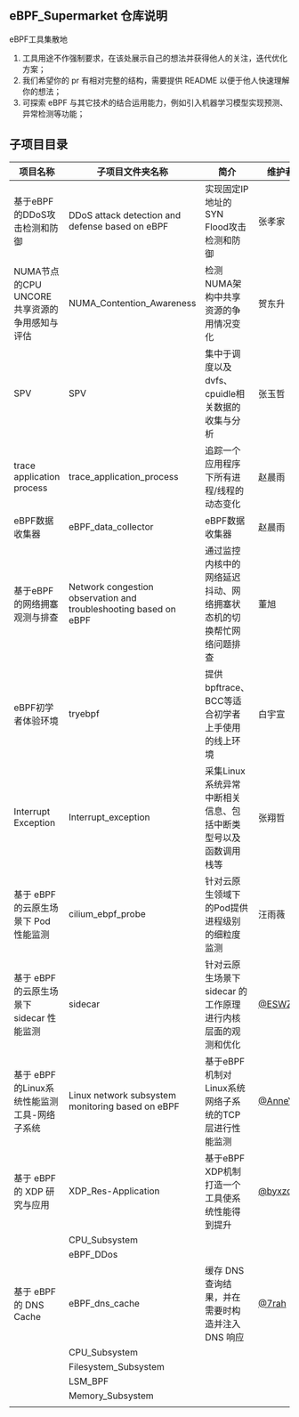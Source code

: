 ## eBPF_Supermarket 仓库说明

eBPF工具集散地

1. 工具用途不作强制要求，在该处展示自己的想法并获得他人的关注，迭代优化方案；
2. 我们希望你的 pr 有相对完整的结构，需要提供 README 以便于他人快速理解你的想法；
3. 可探索 eBPF 与其它技术的结合运用能力，例如引入机器学习模型实现预测、异常检测等功能；

## 子项目目录

| 项目名称                                   | 子项目文件夹名称                                                         | 简介                                 | 维护者 |
| ------------------------------------------ |------------------------------------------------------------------|------------------------------------| ------ |
| 基于eBPF的DDoS攻击检测和防御                 | DDoS attack detection and defense based on eBPF                  | 实现固定IP地址的SYN Flood攻击检测和防御          | 张孝家 |
| NUMA节点的CPU UNCORE共享资源的争用感知与评估 | NUMA_Contention_Awareness                                        | 检测NUMA架构中共享资源的争用情况变化               | 贺东升 |
| SPV                                        | SPV                                                              | 集中于调度以及dvfs、cpuidle相关数据的收集与分析      | 张玉哲 |
| trace application process                  | trace_application_process                                        | 追踪一个应用程序下所有进程/线程的动态变化              | 赵晨雨 |
| eBPF数据收集器                              | eBPF_data_collector                                              | eBPF数据收集器                          | 赵晨雨 |
| 基于eBPF的网络拥塞观测与排查                 | Network congestion observation and troubleshooting based on eBPF | 通过监控内核中的网络延迟抖动、网络拥塞状态机的切换帮忙网络问题排查  | 董旭   |
| eBPF初学者体验环境                           | tryebpf                                                          | 提供bpftrace、BCC等适合初学者上手使用的线上环境      | 白宇宣 |
| Interrupt Exception      | Interrupt_exception                                              | 采集Linux系统异常中断相关信息、包括中断类型号以及函数调用栈等  | 张翔哲 |
| 基于 eBPF 的云原生场景下 Pod 性能监测                         | cilium_ebpf_probe                                                | 针对云原生领域下的Pod提供进程级别的细粒度监测           | 汪雨薇 |
| 基于 eBPF 的云原生场景下 sidecar 性能监测 | sidecar                                                          | 针对云原生场景下 sidecar 的工作原理进行内核层面的观测和优化 | [@ESWZY](https://github.com/ESWZY) |
| 基于 eBPF 的Linux系统性能监测工具-网络子系统 | Linux network subsystem monitoring based on eBPF                 | 基于eBPF机制对Linux系统网络子系统的TCP层进行性能监测   | [@AnneY](https://github.com/AnneYang720) |
| 基于 eBPF 的 XDP 研究与应用 | XDP_Res-Application                                 | 基于eBPF XDP机制打造一个工具使系统性能得到提升        | [@byxzone](https://github.com/byxzone) |
|  | CPU_Subsystem                                                    |                                    |  |
|  | eBPF_DDos                                                        |                                    |  |
| 基于 eBPF 的 DNS Cache | eBPF_dns_cache                                                   |      缓存 DNS 查询结果，并在需要时构造并注入 DNS 响应                              | [@7rah](https://github.com/7rah) |
|  | CPU_Subsystem                                                    |                                    |  |
|  | Filesystem_Subsystem                                             |                                    |  |
|  | LSM_BPF                                                          |                                    |  |
|  | Memory_Subsystem                                                 |                                    |  |
|  |                                  

